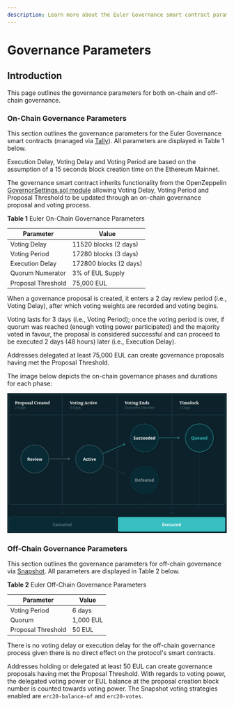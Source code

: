 ```yaml
---
description: Learn more about the Euler Governance smart contract parameters
---
```


# Governance Parameters

## Introduction

This page outlines the governance parameters for both on-chain and off-chain governance.


### On-Chain Governance Parameters 

This section outlines the governance parameters for the Euler Governance smart contracts (managed via [Tally](https://www.tally.xyz/governance/eip155:1:0xd8E2114f6bCbaee83CDEB1bD6650a28BBcF144D5)). All parameters are displayed in Table 1 below.

Execution Delay, Voting Delay and Voting Period are based on the assumption of a 15 seconds block creation time on the Ethereum Mainnet.

The governance smart contract inherits functionality from the OpenZeppelin [GovernorSettings.sol module](https://github.com/OpenZeppelin/openzeppelin-contracts/blob/master/contracts/governance/extensions/GovernorSettings.sol) allowing Voting Delay, Voting Period and Proposal Threshold to be updated through an on-chain governance proposal and voting process.


**Table 1** Euler On-Chain Governance Parameters

| Parameter | Value | 
|-------|------|
| Voting Delay | 11520 blocks (2 days) |
| Voting Period | 17280 blocks (3 days) |
| Execution Delay | 172800 blocks (2 days) |
| Quorum Numerator | 3% of EUL Supply |
| Proposal Threshold | 75,000 EUL |

When a governance proposal is created, it enters a 2 day review period (i.e., Voting Delay), after which voting weights are recorded and voting begins. 

Voting lasts for 3 days (i.e., Voting Period); once the voting period is over, if quorum was reached (enough voting power participated) and the majority voted in favour, the proposal is considered successful and can proceed to be executed 2 days (48 hours) later (i.e., Execution Delay).

Addresses delegated at least 75,000 EUL can create governance proposals having met the Proposal Threshold.

The image below depicts the on-chain governance phases and durations for each phase:

![](<../../.gitbook/governance/governance_process.png>)


### Off-Chain Governance Parameters 

This section outlines the governance parameters for off-chain governance via [Snapshot](https://snapshot.org/#/eulerdao.eth/proposal/0x3b4b7e79c40df6860e7d612bdccc4969753e283dfd84673dc5fc4d201abcb317). All parameters are displayed in Table 2 below.


**Table 2** Euler Off-Chain Governance Parameters

| Parameter | Value | 
|-------|------|
| Voting Period | 6 days |
| Quorum | 1,000 EUL |
| Proposal Threshold | 50 EUL |

There is no voting delay or execution delay for the off-chain governance process given there is no direct effect on the protocol's smart contracts.

Addresses holding or delegated at least 50 EUL can create governance proposals having met the Proposal Threshold. With regards to voting power, the delegated voting power or EUL balance at the proposal creation block number is counted towards voting power. The Snapshot voting strategies enabled are `erc20-balance-of` and `erc20-votes`.